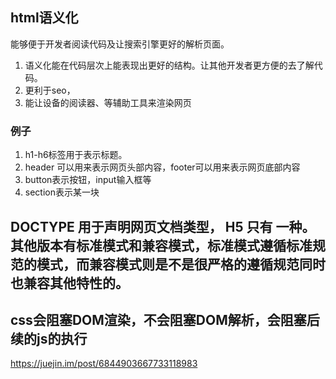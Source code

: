 ## html语义化
能够便于开发者阅读代码及让搜索引擎更好的解析页面。
1. 语义化能在代码层次上能表现出更好的结构。让其他开发者更方便的去了解代码。
2. 更利于seo，
3. 能让设备的阅读器、等辅助工具来渲染网页
### 例子
1. h1-h6标签用于表示标题。
2. header 可以用来表示网页头部内容，footer可以用来表示网页底部内容
3. button表示按钮，input输入框等
4. section表示某一块

## DOCTYPE 用于声明网页文档类型， H5 只有 <!DOCTYPE html> 一种。其他版本有标准模式和兼容模式，标准模式遵循标准规范的模式，而兼容模式则是不是很严格的遵循规范同时也兼容其他特性的。

## css会阻塞DOM渲染，不会阻塞DOM解析，会阻塞后续的js的执行
https://juejin.im/post/6844903667733118983